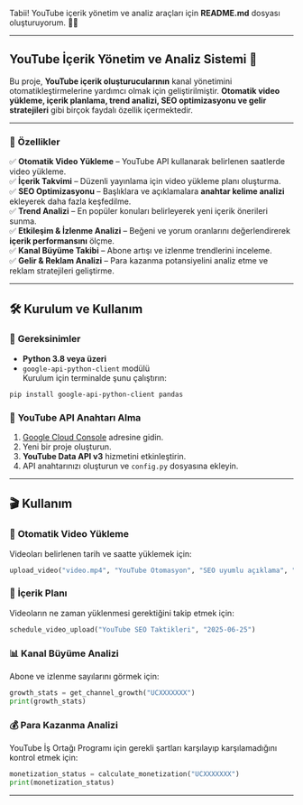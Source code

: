 Tabii! YouTube içerik yönetim ve analiz araçları için **README.md** dosyası oluşturuyorum. 📜✨  

---

## YouTube İçerik Yönetim ve Analiz Sistemi 🚀  

Bu proje, **YouTube içerik oluşturucularının** kanal yönetimini otomatikleştirmelerine yardımcı olmak için geliştirilmiştir. **Otomatik video yükleme, içerik planlama, trend analizi, SEO optimizasyonu ve gelir stratejileri** gibi birçok faydalı özellik içermektedir.

---

### 🚀 **Özellikler**
✅ **Otomatik Video Yükleme** – YouTube API kullanarak belirlenen saatlerde video yükleme.  
✅ **İçerik Takvimi** – Düzenli yayınlama için video yükleme planı oluşturma.  
✅ **SEO Optimizasyonu** – Başlıklara ve açıklamalara **anahtar kelime analizi** ekleyerek daha fazla keşfedilme.  
✅ **Trend Analizi** – En popüler konuları belirleyerek yeni içerik önerileri sunma.  
✅ **Etkileşim & İzlenme Analizi** – Beğeni ve yorum oranlarını değerlendirerek **içerik performansını** ölçme.  
✅ **Kanal Büyüme Takibi** – Abone artışı ve izlenme trendlerini inceleme.  
✅ **Gelir & Reklam Analizi** – Para kazanma potansiyelini analiz etme ve reklam stratejileri geliştirme.  

---

## 🛠 **Kurulum ve Kullanım**
### 📌 **Gereksinimler**
- **Python 3.8 veya üzeri**
- `google-api-python-client` modülü  
Kurulum için terminalde şunu çalıştırın:  
```bash
pip install google-api-python-client pandas
```

### 📌 **YouTube API Anahtarı Alma**
1. [Google Cloud Console](https://console.developers.google.com/) adresine gidin.  
2. Yeni bir proje oluşturun.  
3. **YouTube Data API v3** hizmetini etkinleştirin.  
4. API anahtarınızı oluşturun ve `config.py` dosyasına ekleyin.

---

## 🎬 **Kullanım**
### 🚀 **Otomatik Video Yükleme**
Videoları belirlenen tarih ve saatte yüklemek için:
```python
upload_video("video.mp4", "YouTube Otomasyon", "SEO uyumlu açıklama", "22", ["Python", "YouTube"])
```

### 📅 **İçerik Planı**
Videoların ne zaman yüklenmesi gerektiğini takip etmek için:
```python
schedule_video_upload("YouTube SEO Taktikleri", "2025-06-25")
```

### 📊 **Kanal Büyüme Analizi**
Abone ve izlenme sayılarını görmek için:
```python
growth_stats = get_channel_growth("UCXXXXXXX")
print(growth_stats)
```

### 💰 **Para Kazanma Analizi**
YouTube İş Ortağı Programı için gerekli şartları karşılayıp karşılamadığını kontrol etmek için:
```python
monetization_status = calculate_monetization("UCXXXXXXX")
print(monetization_status)
```

---

